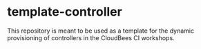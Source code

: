 # template-controller
This repository is meant to be used as a template for the dynamic provisioning of controllers in the CloudBees CI workshops.
